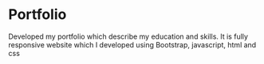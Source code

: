 # Portfolio
Developed my portfolio which describe my education and skills. It is fully responsive website which I developed using Bootstrap, javascript, html and css

